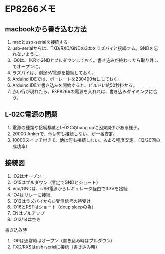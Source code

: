 # EP8266メモ

## macbookから書き込む方法

1. macとusb-serialを接続する。
1. usb-serialからは、TXD/RXD/GNDの3本をラズパイと接続する。GNDを忘れないように。
1. IO0は、1KRでGNDとプルダウンしておく。書き込みが終わったら取り外してオープンに。
1. ラズパイは、別途5V電源を接続しておく。
1. Arduino IDEでは、ボーレートを230400台にしておく。
1. Arduino IDEで書き込みを開始すると、ビルドに約50秒掛かる。
1. 赤い行が現れたら、ESP8266の電源を入れれば、書き込みタイミングに合う。

## L-02C電源の問題

1. 電源の種類や接続構成とL-02Cのhung upに因果関係がある様子。
1. 20000 Ankerで、他は何も接続しない、が一番安定。
1. 10000スイッチ付きで、他は何も接続しない、もある程度安定。（12/20回の成功率）

## 接続図

1. IO2はオープン
1. IO15はプルダウン（暫定でGNDとショート）
1. Vcc/GNDは、USB電源からレギュレータ経由で3.3Vを接続
1. IO4はリレーに接続
1. IO13はラズパイからの受信信号の待受け
1. IO16とRSTはショート（deep sleepの為）
1. ENはプルアップ
1. IO12/14は空き

書き込み時

1. IO0は通常時はオープン（書き込み時はプルダウン）
1. TXD/RXSはusb-serialに接続（書き込み時）

